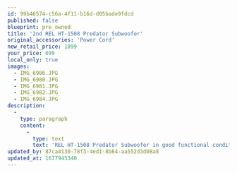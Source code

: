 ```yaml
---
id: 99b46574-c56a-4f11-b16d-d05bade9fdcd
published: false
blueprint: pre_owned
title: '2nd REL HT-1508 Predator Subwoofer'
original_accessories: 'Power Cord'
new_retail_price: 1899
your_price: 699
local_only: true
images:
  - IMG_6986.JPG
  - IMG_6980.JPG
  - IMG_6981.JPG
  - IMG_6982.JPG
  - IMG_6984.JPG
description:
  -
    type: paragraph
    content:
      -
        type: text
        text: 'REL HT-1508 Predator Subwoofer in good functional condition - unit shows some dents and dings from being mishandled, but works perfectly otherwise. Unit sold as new for $1,899.00 and has massive output for a home theater or home music system. '
updated_by: 87ca4130-78f3-4ed1-8b64-aa552d3d08a8
updated_at: 1677945340
---
```

